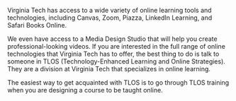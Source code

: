 Virginia Tech has access to a wide variety of online learning tools and technologies, including Canvas, Zoom, Piazza, LinkedIn Learning, and Safari Books Online.

We even have access to a Media Design Studio that will help you create professional-looking videos. If you are interested in the full range of online technologies that Virginia Tech has to offer, the best thing to do is talk to someone in TLOS (Technology-Enhanced Learning and Online Strategies). They are a division at Virginia Tech that specializes in online learning.

The easiest way to get acquainted with TLOS is to go through TLOS training when you are designing a course to be taught online.
